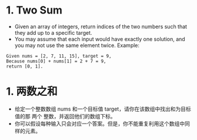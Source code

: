 # 1. Two Sum
* Given an array of integers, return indices of the two numbers such that they add up to a specific target.
* You may assume that each input would have exactly one solution, and you may not use the same element twice.
Example:
```text
Given nums = [2, 7, 11, 15], target = 9,
Because nums[0] + nums[1] = 2 + 7 = 9,
return [0, 1].
```
# 1. 两数之和

* 给定一个整数数组 nums 和一个目标值 target，请你在该数组中找出和为目标值的那 两个 整数，并返回他们的数组下标。
* 你可以假设每种输入只会对应一个答案。但是，你不能重复利用这个数组中同样的元素。
